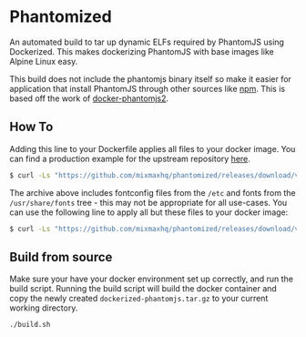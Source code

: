 # Phantomized

An automated build to tar up dynamic ELFs required by PhantomJS using Dockerized. This makes dockerizing PhantomJS with base images like Alpine Linux easy.

This build does not include the phantomjs binary itself so make it easier for application that install PhantomJS through other sources like [npm](https://github.com/Medium/phantomjs). This is based off the work of [docker-phantomjs2](https://github.com/fgrehm/docker-phantomjs2).

## How To

Adding this line to your Dockerfile applies all files to your docker image. You can find a production example for the upstream repository [here](https://github.com/Gravebot/Gravebot/blob/master/Dockerfile).

```bash
$ curl -Ls "https://github.com/mixmaxhq/phantomized/releases/download/v2.1.1/dockerized-phantomjs.tar.gz" | tar xz -C /
```

The archive above includes fontconfig files from the `/etc` and fonts from the `/usr/share/fonts` tree - this may not be appropriate for all use-cases. You can use the following line to apply all but these files to your docker image:

```bash
$ curl -Ls "https://github.com/mixmaxhq/phantomized/releases/download/v2.1.1/dockerized-phantomjs-minimal.tar.gz" | tar xz -C /
```

## Build from source

Make sure your have your docker environment set up correctly, and run the build script. Running the build script will build the docker container and copy the newly created `dockerized-phantomjs.tar.gz` to your current working directory.

```bash
./build.sh
```
